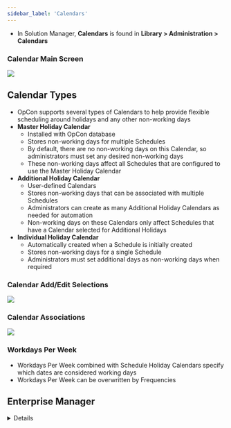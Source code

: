 ```yaml
---
sidebar_label: 'Calendars'
---
```


* In Solution Manager, **Calendars** is found in **Library > Administration > Calendars**

### Calendar Main Screen

![](../static/imgbasic/sm-calendar-main.png)

## Calendar Types

* OpCon supports several types of Calendars to help provide flexible scheduling around holidays and any other non-working days 
* **Master Holiday Calendar**
  * Installed with OpCon database
  * Stores non-working days for multiple Schedules
  * By default, there are no non-working days on this Calendar, so administrators must set any desired non-working days
  * These non-working days affect all Schedules that are configured to use the Master Holiday Calendar
* **Additional Holiday Calendar**
  * User-defined Calendars
  * Stores non-working days that can be associated with multiple Schedules
  * Administrators can create as many Additional Holiday Calendars as needed for automation
  * Non-working days on these Calendars only affect Schedules that have a Calendar selected for Additional Holidays
* **Individual Holiday Calendar**
  * Automatically created when a Schedule is initially created
  * Stores non-working days for a single Schedule
  * Administrators must set additional days as non-working days when required

### Calendar Add/Edit Selections

![](../static/imgbasic/sm-calendar-add-edit.png)

### Calendar Associations

![](../static/imgbasic/sm-calendar-associations.png)

### Workdays Per Week

* Workdays Per Week combined with Schedule Holiday Calendars specify which dates are considered working days
* Workdays Per Week can be overwritten by Frequencies



## Enterprise Manager

<details>

In Enterprise Manager, **Calendars** is found in **Administration > Calendars**

### Calendar Screen Descriptions

![Picture226](../static/imgbasic/226.png)| 

### Schedules and Frequencies that Use Selected Calendar

![Picture227](../static/imgbasic/227.png)

### Select Additional Calendars in Schedule Master

![Picture228](../static/imgbasic/228.png)
![Picture229](../static/imgbasic/229.png)

### Select Workdays per Week

![Picture230](../static/imgbasic/230.png)

</details>